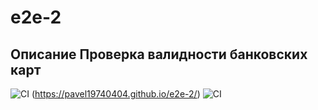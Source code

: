 # e2e-2

## Описание Проверка валидности банковских карт

![CI](https://github.com/Pavel19740404/e2e-2/actions/workflows/web.yml/badge.svg)
(https://pavel19740404.github.io/e2e-2/)
![CI](https://github.com/Pavel19740404/e2e-2/actions/workflows/web.yml/badge.svg)
